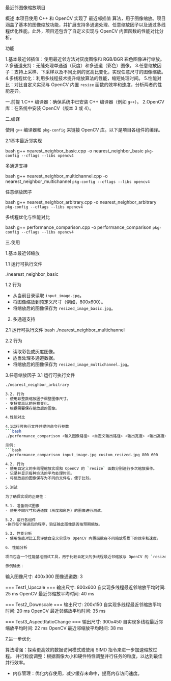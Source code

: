 最近邻图像缩放项目

概述
本项目使用 C++ 和 OpenCV 实现了 最近邻插值 算法，用于图像缩放。项目涵盖了基本的图像缩放功能，并扩展支持多通道处理、任意缩放因子以及通过多线程优化性能。此外，项目还包含了自定义实现与 OpenCV 内置函数的性能对比分析。

功能

1.基本最近邻插值：使用最近邻方法对灰度图像和 RGB/BGR 彩色图像进行缩放。
2.多通道支持：无缝处理单通道（灰度）和多通道（彩色）图像。
3.任意缩放因子：支持上采样、下采样以及不同比例的宽高比变化，实现任意尺寸的图像缩放。
4.多线程优化：利用多线程技术提升缩放算法的性能，缩短处理时间。
5.性能对比：对比自定义实现与 OpenCV 内置 `resize` 函数的效率和速度，分析两者的性能差异。

一.前提
1.C++ 编译器：确保系统中已安装 C++ 编译器（例如 `g++`）。
2.OpenCV 库：在系统中安装 OpenCV（版本 3 或 4）。


二.编译

使用 `g++` 编译器和 `pkg-config` 来链接 OpenCV 库。以下是项目各组件的编译。

2.1基本最近邻实现

bash
g++ nearest_neighbor_basic.cpp -o nearest_neighbor_basic `pkg-config --cflags --libs opencv4`


多通道支持

bash
g++ nearest_neighbor_multichannel.cpp -o nearest_neighbor_multichannel `pkg-config --cflags --libs opencv4`


任意缩放因子

bash
g++ nearest_neighbor_arbitrary.cpp -o nearest_neighbor_arbitrary `pkg-config --cflags --libs opencv4`


多线程优化与性能对比

bash
g++ performance_comparison.cpp -o performance_comparison `pkg-config --cflags --libs opencv4`


三.使用

1.基本最近邻缩放

1.1 运行可执行文件
   
   ./nearest_neighbor_basic
   
1.2 行为
   - 从当前目录读取 `input_image.jpg`。
   - 将图像缩放到预定义尺寸（例如，800x600）。
   - 将缩放后的图像保存为 `resized_image_basic.jpg`。

2. 多通道支持

2.1 运行可执行文件
   bash
   ./nearest_neighbor_multichannel
   
2.2 行为
   - 读取彩色或灰度图像。
   - 适当处理多通道数据。
   - 将缩放后的图像保存为 `resized_image_multichannel.jpg`。

3.任意缩放因子
3.1 运行可执行文件
   ```bash
   ./nearest_neighbor_arbitrary
   
3.2. 行为
   - 使用非整数缩放因子调整图像尺寸。
   - 支持宽高比的任意变化。
   - 根据需要保存缩放后的图像。

4.性能对比

4.1运行可执行文件并提供命令行参数
   ```bash
   ./performance_comparison <输入图像路径> <自定义输出路径> <输出宽度> <输出高度>
   
   示例：
   ```bash
   ./performance_comparison input_image.jpg custom_resized.jpg 800 600
   
4.2. 行为
   - 使用自定义的多线程缩放实现和 OpenCV 的 `resize` 函数分别进行多次缩放操作。
   - 记录并显示每种方法的平均处理时间。
   - 将缩放后的图像保存为不同的文件名，便于比较。

5.测试

为了确保实现的正确性：

5.1. 准备测试图像
   - 使用不同尺寸和通道数（灰度和彩色）的图像进行测试。

5.2. 运行各组件
   -执行每个编译后的程序，验证输出图像是否按预期缩放。

5.3. 性能分析
   - 使用性能对比工具评估自定义实现与 OpenCV 内置函数在不同缩放场景下的效率和速度。

6. 性能分析

项目包含一个性能基准测试工具，用于比较自定义的多线程最近邻缩放与 OpenCV 的 `resize` 函数。测试结果通常显示，多线程实现具有更高的性能，特别是在处理大图像和高缩放因子的情况下。

示例输出：
```
输入图像尺寸: 400x300
图像通道数: 3

=== Test1_Upscale ===
输出尺寸: 800x600
自实现多线程最近邻缩放平均时间: 25 ms
OpenCV 最近邻缩放平均时间: 40 ms

=== Test2_Downscale ===
输出尺寸: 200x150
自实现多线程最近邻缩放平均时间: 20 ms
OpenCV 最近邻缩放平均时间: 35 ms

=== Test3_AspectRatioChange ===
输出尺寸: 300x450
自实现多线程最近邻缩放平均时间: 22 ms
OpenCV 最近邻缩放平均时间: 38 ms


7.进一步优化

算法增强：探索更高效的数据访问模式或使用 SIMD 指令来进一步加速缩放过程。
并行粒度调整：根据图像大小和硬件特性调整并行任务的粒度，以达到最佳并行效率。
- 内存管理：优化内存使用，减少缓存未命中，提高内存访问速度。


